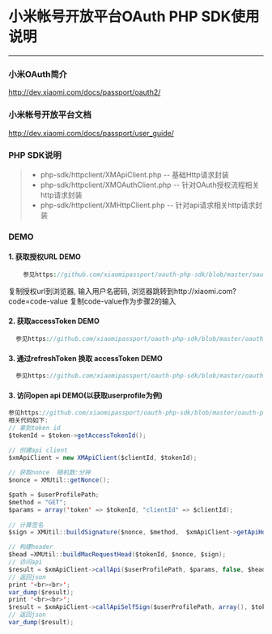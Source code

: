 # 小米帐号开放平台OAuth PHP SDK使用说明

------
### 小米OAuth简介
http://dev.xiaomi.com/docs/passport/oauth2/

### 小米帐号开放平台文档
http://dev.xiaomi.com/docs/passport/user_guide/

### PHP SDK说明
> * php-sdk/httpclient/XMApiClient.php -- 基础Http请求封装
> * php-sdk/httpclient/XMOAuthClient.php -- 针对OAuth授权流程相关http请求封装
> * php-sdk/httpclient/XMHttpClient.php -- 针对api请求相关http请求封装

### DEMO
#### 1.  获取授权URL DEMO
```PHP
    参见https://github.com/xiaomipassport/oauth-php-sdk/blob/master/oauth-php-sdk/php-sdk-demo/demo/getCode.php
```
复制授权url到浏览器, 输入用户名密码, 浏览器跳转到http://xiaomi.com?code=code-value
复制code-value作为步骤2的输入
#### 2.  获取accessToken DEMO
```php
  参见https://github.com/xiaomipassport/oauth-php-sdk/blob/master/oauth-php-sdk/php-sdk-demo/demo/getToken.php
```
#### 3.  通过refreshToken 换取 accessToken DEMO
```java
  参见https://github.com/xiaomipassport/oauth-php-sdk/blob/master/oauth-php-sdk/php-sdk-demo/demo/getTokenByRefreshToken.php
```
#### 3.  访问open api DEMO(以获取userprofile为例)
```java
参见https://github.com/xiaomipassport/oauth-php-sdk/blob/master/oauth-php-sdk/php-sdk-demo/demo/getToken.php
相关代码如下:
// 拿到token id
$tokenId = $token->getAccessTokenId();

// 创建api client
$xmApiClient = new XMApiClient($clientId, $tokenId);
             
// 获取nonce  随机数:分钟
$nonce = XMUtil::getNonce();

$path = $userProfilePath;
$method = "GET";
$params = array('token' => $tokenId, "clientId" => $clientId);
             
// 计算签名
$sign = XMUtil::buildSignature($nonce, $method,  $xmApiClient->getApiHost(), $path, $params,$token->getMacKey());

// 构建header
$head =XMUtil::buildMacRequestHead($tokenId, $nonce, $sign);
// 访问api
$result = $xmApiClient->callApi($userProfilePath, $params, false, $head);
// 返回json
print '<br><br>';
var_dump($result);
print '<br><br>';
$result = $xmApiClient->callApiSelfSign($userProfilePath, array(), $token->getMacKey());
// 返回json
var_dump($result);
```
